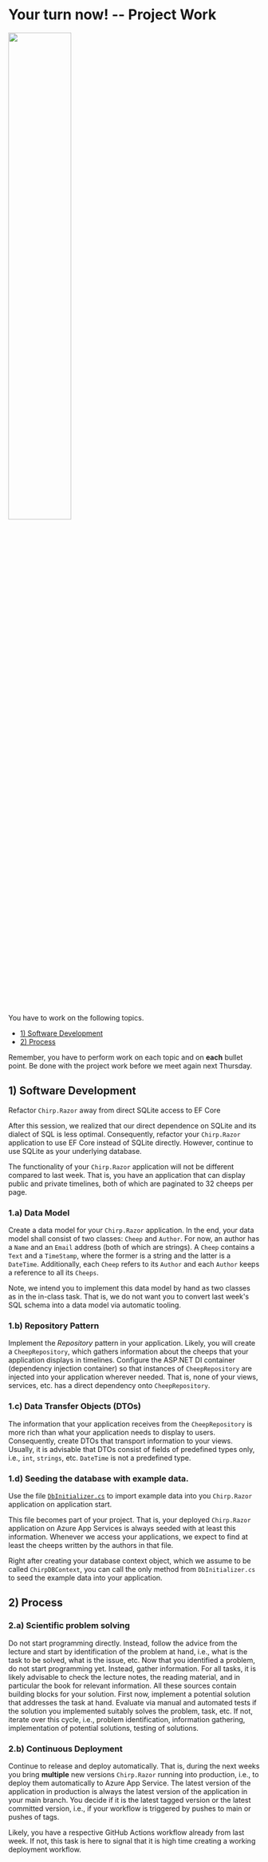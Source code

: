 # Your turn now! -- Project Work

<img src="https://media.giphy.com/media/13GIgrGdslD9oQ/giphy.gif" width=50%/>

You have to work on the following topics.

  - [1) Software Development](#1-software-development)
  - [2) Process](#2-process)

Remember, you have to perform work on each topic and on **each** bullet point.
Be done with the project work before we meet again next Thursday.


## 1) Software Development

Refactor `Chirp.Razor` away from direct SQLite access to EF Core

After this session, we realized that our direct dependence on SQLite and its dialect of SQL is less optimal.
Consequently, refactor your `Chirp.Razor` application to use EF Core instead of SQLite directly.
However, continue to use SQLite as your underlying database.

The functionality of your `Chirp.Razor` application will not be different compared to last week.
That is, you have an application that can display public and private timelines, both of which are paginated to 32 cheeps per page.

### 1.a) Data Model

Create a data model for your `Chirp.Razor` application.
In the end, your data model shall consist of two classes: `Cheep` and `Author`.
For now, an author has a `Name` and an `Email` address (both of which are strings).
A `Cheep` contains a `Text` and a `TimeStamp`, where the former is a string and the latter is a `DateTime`.
Additionally, each `Cheep` refers to its `Author` and each `Author` keeps a reference to all its `Cheeps`.

Note, we intend you to implement this data model by hand as two classes as in the in-class task.
That is, we do not want you to convert last week's SQL schema into a data model via automatic tooling.

### 1.b) Repository Pattern

Implement the _Repository_ pattern in your application.
Likely, you will create a `CheepRepository`, which gathers information about the cheeps that your application displays in timelines.
Configure the ASP.NET DI container (dependency injection container) so that instances of `CheepRepository` are injected into your application wherever needed.
That is, none of your views, services, etc. has a direct dependency onto `CheepRepository`.

### 1.c) Data Transfer Objects (DTOs)

The information that your application receives from the `CheepRepository` is more rich than what your application needs to display to users.
Consequently, create DTOs that transport information to your views.
Usually, it is advisable that DTOs consist of fields of predefined types only, i.e., `int`, `strings`, etc. `DateTime` is not a predefined type.

### 1.d) Seeding the database with example data.

Use the file [`DbInitializer.cs`](./data/DbInitializer.cs) to import example data into you `Chirp.Razor` application on application start.

This file becomes part of your project.
That is, your deployed `Chirp.Razor` application on Azure App Services is always seeded with at least this information.
Whenever we access your applications, we expect to find at least the cheeps written by the authors in that file.

Right after creating your database context object, which we assume to be called `ChirpDBContext`, you can call the only method from `DbInitializer.cs` to seed the example data into your application.


## 2) Process

### 2.a) Scientific problem solving

Do not start programming directly.
Instead, follow the advice from the lecture and start by identification of the problem at hand, i.e., what is the task to be solved, what is the issue, etc.
Now that you identified a problem, do not start programming yet.
Instead, gather information.
For all tasks, it is likely advisable to check the lecture notes, the reading material, and in particular the book for relevant information.
All these sources contain building blocks for your solution.
First now, implement a potential solution that addresses the task at hand.
Evaluate via manual and automated tests if the solution you implemented suitably solves the problem, task, etc.
If not, iterate over this cycle, i.e., problem identification, information gathering, implementation of potential solutions, testing of solutions.

### 2.b) Continuous Deployment

Continue to release and deploy automatically.
That is, during the next weeks you bring **multiple** new versions `Chirp.Razor` running into production, i.e., to deploy them automatically to Azure App Service.
The latest version of the application in production is always the latest version of the application in your main branch.
You decide if it is the latest tagged version or the latest committed version, i.e., if your workflow is triggered by pushes to main or pushes of tags.

Likely, you have a respective GitHub Actions workflow already from last week.
If not, this task is here to signal that it is high time creating a working deployment workflow.
